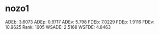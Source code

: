 # nozo1

ADEb: 3.6073
ADEp: 0.9717
ADEv: 5.798
FDEb: 7.0229
FDEp: 1.9116
FDEv: 10.9625
Rank: 1605
WSADE: 2.5168
WSFDE: 4.8463